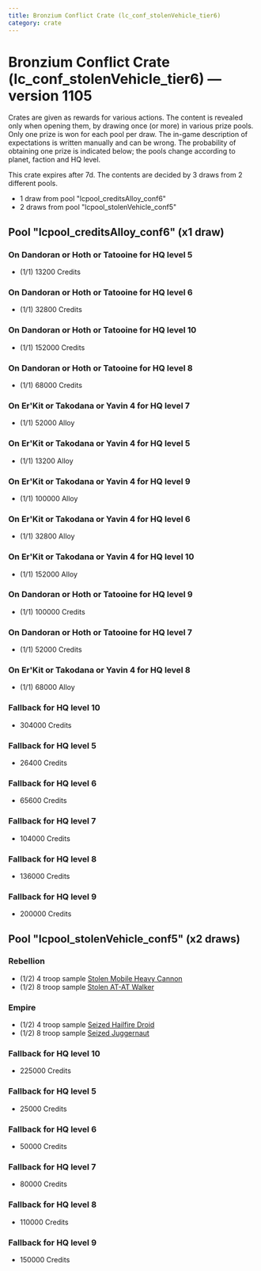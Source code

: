 ```yaml
---
title: Bronzium Conflict Crate (lc_conf_stolenVehicle_tier6)
category: crate
---
```


# Bronzium Conflict Crate (lc_conf_stolenVehicle_tier6) — version 1105

Crates are given as rewards for various actions. The content is revealed only when opening them, by drawing once (or more) in various prize pools. Only one prize is won for each pool per draw. The in-game description of expectations is written manually and can be wrong. The probability of obtaining one prize is indicated below; the pools change according to planet, faction and HQ level.

This crate expires after 7d. The contents are decided by 3 draws from 2 different pools.
  * 1 draw from pool "lcpool_creditsAlloy_conf6"
  * 2 draws from pool "lcpool_stolenVehicle_conf5"

## Pool "lcpool_creditsAlloy_conf6" (x1 draw)

### On Dandoran or Hoth or Tatooine for HQ level 5

  * (1/1) 13200 Credits

### On Dandoran or Hoth or Tatooine for HQ level 6

  * (1/1) 32800 Credits

### On Dandoran or Hoth or Tatooine for HQ level 10

  * (1/1) 152000 Credits

### On Dandoran or Hoth or Tatooine for HQ level 8

  * (1/1) 68000 Credits

### On Er'Kit or Takodana or Yavin 4 for HQ level 7

  * (1/1) 52000 Alloy

### On Er'Kit or Takodana or Yavin 4 for HQ level 5

  * (1/1) 13200 Alloy

### On Er'Kit or Takodana or Yavin 4 for HQ level 9

  * (1/1) 100000 Alloy

### On Er'Kit or Takodana or Yavin 4 for HQ level 6

  * (1/1) 32800 Alloy

### On Er'Kit or Takodana or Yavin 4 for HQ level 10

  * (1/1) 152000 Alloy

### On Dandoran or Hoth or Tatooine for HQ level 9

  * (1/1) 100000 Credits

### On Dandoran or Hoth or Tatooine for HQ level 7

  * (1/1) 52000 Credits

### On Er'Kit or Takodana or Yavin 4 for HQ level 8

  * (1/1) 68000 Alloy

### Fallback for HQ level 10

  * 304000 Credits

### Fallback for HQ level 5

  * 26400 Credits

### Fallback for HQ level 6

  * 65600 Credits

### Fallback for HQ level 7

  * 104000 Credits

### Fallback for HQ level 8

  * 136000 Credits

### Fallback for HQ level 9

  * 200000 Credits

## Pool "lcpool_stolenVehicle_conf5" (x2 draws)

### Rebellion

  * (1/2) 4 troop sample [Stolen Mobile Heavy Cannon](StolenMHC)
  * (1/2) 8 troop sample [Stolen AT-AT Walker](StolenATAT)

### Empire

  * (1/2) 4 troop sample [Seized Hailfire Droid](SeizedHailfire)
  * (1/2) 8 troop sample [Seized Juggernaut](SeizedJuggernaut)

### Fallback for HQ level 10

  * 225000 Credits

### Fallback for HQ level 5

  * 25000 Credits

### Fallback for HQ level 6

  * 50000 Credits

### Fallback for HQ level 7

  * 80000 Credits

### Fallback for HQ level 8

  * 110000 Credits

### Fallback for HQ level 9

  * 150000 Credits